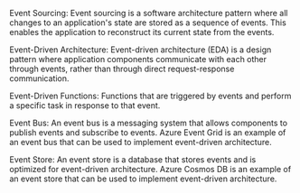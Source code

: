 Event Sourcing: Event sourcing is a software architecture pattern where all changes to an application's state are stored as a sequence of events. This enables the application to reconstruct its current state from the events.

Event-Driven Architecture: Event-driven architecture (EDA) is a design pattern where application components communicate with each other through events, rather than through direct request-response communication.

Event-Driven Functions: Functions that are triggered by events and perform a specific task in response to that event.

Event Bus: An event bus is a messaging system that allows components to publish events and subscribe to events. Azure Event Grid is an example of an event bus that can be used to implement event-driven architecture.

Event Store: An event store is a database that stores events and is optimized for event-driven architecture. Azure Cosmos DB is an example of an event store that can be used to implement event-driven architecture.